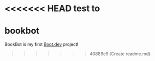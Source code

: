 <<<<<<< HEAD
test to
=======
# bookbot

BookBot is my first [Boot.dev](https://www.boot.dev) project!
>>>>>>> 40886c9 (Create readme.md)
